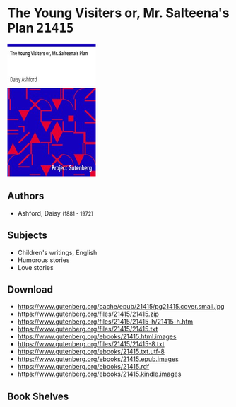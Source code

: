# The Young Visiters or, Mr. Salteena's Plan <kbd>21415</kbd>

![](./cover.medium.jpg "")

## Authors


 - Ashford, Daisy <small>(1881 - 1972)</small>

## Subjects


 - Children's writings, English
 - Humorous stories
 - Love stories

## Download


 - https://www.gutenberg.org/cache/epub/21415/pg21415.cover.small.jpg
 - https://www.gutenberg.org/files/21415/21415.zip
 - https://www.gutenberg.org/files/21415/21415-h/21415-h.htm
 - https://www.gutenberg.org/files/21415/21415.txt
 - https://www.gutenberg.org/ebooks/21415.html.images
 - https://www.gutenberg.org/files/21415/21415-8.txt
 - https://www.gutenberg.org/ebooks/21415.txt.utf-8
 - https://www.gutenberg.org/ebooks/21415.epub.images
 - https://www.gutenberg.org/ebooks/21415.rdf
 - https://www.gutenberg.org/ebooks/21415.kindle.images

## Book Shelves



